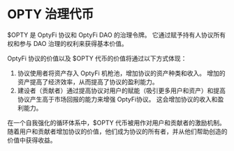 # OPTY 治理代币

$OPTY 是 OptyFi 协议和 OptyFi DAO 的治理令牌。 它通过赋予持有人协议所有权和参与 DAO 治理的权利来获得基本价值。&#x20;

OptyFi 协议的价值以及 $OPTY 代币的价值将通过以下方式体现：

1. 协议使用者将资产存入 OptyFi 机枪池，增加协议的资产种类和收入。 增加的资产提高了经济效率，从而提高了协议的盈利能力。
2. 建设者（贡献者）通过提高协议对用户的赋能（吸引更多用户和资产）和提高协议产生高于市场回报的能力来增强 OptyFi协议。 这会增加协议的收入和盈利能力。

在一个自我强化的循环体系中，$OPTY 代币被用作对用户和贡献者的激励机制。 随着用户和贡献者增加协议的价值，他们成为协议的所有者，并从他们帮助创造的价值中获得收益。

